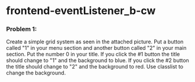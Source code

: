 # frontend-eventListener_b-cw

### Problem 1:
Create a simple grid system as seen in the attached picture. Put a button called "1" in your menu section and another button called "2" in your main section. Put the number 0 in your title. If you click the #1 button the title should change to "1" and the background to blue. If you click the #2 button the title should change to "2" and the background to red. Use classlist to change the background.
